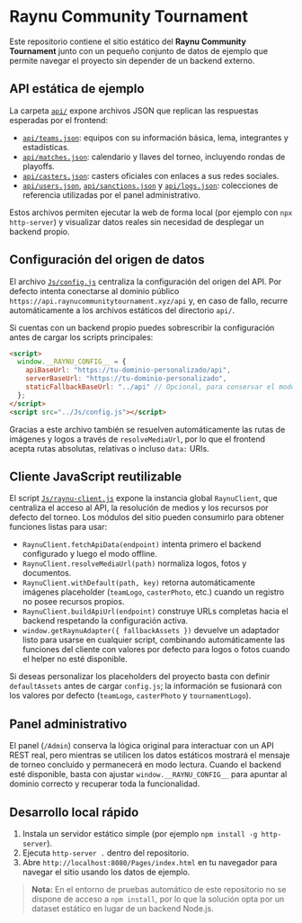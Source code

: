 # Raynu Community Tournament

Este repositorio contiene el sitio estático del **Raynu Community Tournament** junto con un pequeño conjunto de datos de ejemplo que permite navegar el proyecto sin depender de un backend externo.

## API estática de ejemplo

La carpeta [`api/`](api) expone archivos JSON que replican las respuestas esperadas por el frontend:

- [`api/teams.json`](api/teams.json): equipos con su información básica, lema, integrantes y estadísticas.
- [`api/matches.json`](api/matches.json): calendario y llaves del torneo, incluyendo rondas de playoffs.
- [`api/casters.json`](api/casters.json): casters oficiales con enlaces a sus redes sociales.
- [`api/users.json`](api/users.json), [`api/sanctions.json`](api/sanctions.json) y [`api/logs.json`](api/logs.json): colecciones de referencia utilizadas por el panel administrativo.

Estos archivos permiten ejecutar la web de forma local (por ejemplo con `npx http-server`) y visualizar datos reales sin necesidad de desplegar un backend propio.

## Configuración del origen de datos

El archivo [`Js/config.js`](Js/config.js) centraliza la configuración del origen del API. Por defecto intenta conectarse al dominio público `https://api.raynucommunitytournament.xyz/api` y, en caso de fallo, recurre automáticamente a los archivos estáticos del directorio `api/`.

Si cuentas con un backend propio puedes sobrescribir la configuración antes de cargar los scripts principales:

```html
<script>
  window.__RAYNU_CONFIG__ = {
    apiBaseUrl: "https://tu-dominio-personalizado/api",
    serverBaseUrl: "https://tu-dominio-personalizado",
    staticFallbackBaseUrl: "../api" // Opcional, para conservar el modo offline
  };
</script>
<script src="../Js/config.js"></script>
```

Gracias a este archivo también se resuelven automáticamente las rutas de imágenes y logos a través de `resolveMediaUrl`, por lo que el frontend acepta rutas absolutas, relativas o incluso `data:` URIs.

## Cliente JavaScript reutilizable

El script [`Js/raynu-client.js`](Js/raynu-client.js) expone la instancia global
`RaynuClient`, que centraliza el acceso al API, la resolución de medios y los
recursos por defecto del torneo. Los módulos del sitio pueden consumirlo para
obtener funciones listas para usar:

- `RaynuClient.fetchApiData(endpoint)` intenta primero el backend configurado y
  luego el modo offline.
- `RaynuClient.resolveMediaUrl(path)` normaliza logos, fotos y documentos.
- `RaynuClient.withDefault(path, key)` retorna automáticamente imágenes
  placeholder (`teamLogo`, `casterPhoto`, etc.) cuando un registro no posee
  recursos propios.
- `RaynuClient.buildApiUrl(endpoint)` construye URLs completas hacia el backend
  respetando la configuración activa.
- `window.getRaynuAdapter({ fallbackAssets })` devuelve un adaptador listo para
  usarse en cualquier script, combinando automáticamente las funciones del
  cliente con valores por defecto para logos o fotos cuando el helper no esté
  disponible.

Si deseas personalizar los placeholders del proyecto basta con definir
`defaultAssets` antes de cargar `config.js`; la información se fusionará con los
valores por defecto (`teamLogo`, `casterPhoto` y `tournamentLogo`).

## Panel administrativo

El panel (`/Admin`) conserva la lógica original para interactuar con un API REST real, pero mientras se utilicen los datos estáticos mostrará el mensaje de torneo concluido y permanecerá en modo lectura. Cuando el backend esté disponible, basta con ajustar `window.__RAYNU_CONFIG__` para apuntar al dominio correcto y recuperar toda la funcionalidad.

## Desarrollo local rápido

1. Instala un servidor estático simple (por ejemplo `npm install -g http-server`).
2. Ejecuta `http-server .` dentro del repositorio.
3. Abre `http://localhost:8080/Pages/index.html` en tu navegador para navegar el sitio usando los datos de ejemplo.

> **Nota:** En el entorno de pruebas automático de este repositorio no se dispone de acceso a `npm install`, por lo que la solución opta por un dataset estático en lugar de un backend Node.js.
